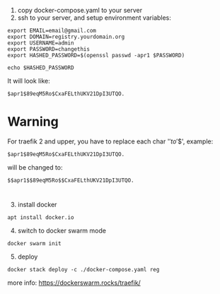 

1. copy docker-compose.yaml to your server
2. ssh to your server, and setup environment variables:

```
export EMAIL=email@gmail.com
export DOMAIN=registry.yourdomain.org
export USERNAME=admin
export PASSWORD=changethis
export HASHED_PASSWORD=$(openssl passwd -apr1 $PASSWORD)
```

```
echo $HASHED_PASSWORD
```
It will look like:
```
$apr1$89eqM5Ro$CxaFELthUKV21DpI3UTQO.
```

# Warning
For traefik 2 and upper, you have to replace each char '$' to '$$', example:
```
$apr1$89eqM5Ro$CxaFELthUKV21DpI3UTQO.
```
will be changed to:
```
$$apr1$$89eqM5Ro$$CxaFELthUKV21DpI3UTQO.
```
#
3. install docker
```
apt install docker.io
```
4. switch to docker swarm mode
```
docker swarm init
```
5. deploy
```
docker stack deploy -c ./docker-compose.yaml reg
```



more info: https://dockerswarm.rocks/traefik/
